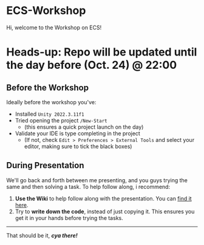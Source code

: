 # ECS-Workshop
Hi, welcome to the Workshop on ECS!

# Heads-up: Repo will be updated until the day before (Oct. 24) @ 22:00


## Before the Workshop
Ideally before the workshop you've:
- Installed `Unity 2022.3.11f1`
- Tried opening the project `/New-Start`
  - (this ensures a quick project launch on the day)
- Validate your IDE is type completing in the project
  - (If not, check `Edit > Preferences > External Tools` and select your editor, making sure to tick the black boxes)

## During Presentation
We'll go back and forth between me presenting, and you guys trying the same and then solving a task. 
To help follow along, i recommend:
1. **Use the Wiki** to help follow along with the presentation. You can [find it here](https://github.com/Daxode/ECS-Workshop/wiki).
2. Try to **write down the code**, instead of just copying it. This ensures you get it in your hands before trying the tasks.

------ 
That should be it, ***cya there!***
